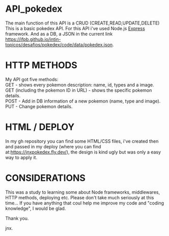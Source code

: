 # API_pokedex

The main function of this API is a CRUD (CREATE,READ,UPDATE,DELETE)
This is a basic pokedex API. For this API i've used Node.js <a href='https://github.com/expressjs/express'>Express</a> framework.
And as a DB, a JSON in the current link <a>https://ifpb.github.io/intin-topicos/desafios/pokedex/code/data/pokedex.json</a>.

# HTTP METHODS
My API got five methods:</br>
GET - shows every pokemon description: name, id, types and a image.</br>
GET (including the pokemon ID in URL) - shows the specific pokemon details.</br>
POST - Add in DB information of a new pokemon (name, type and image).</br>
PUT - Change pokemon details.

# HTML / DEPLOY
In my gh repository you can find some HTML/CSS files, i've created then and passed in my deploy (where you can find at:<a>https://jnxpokedex.fly.dev/</a>), the design is kind ugly but was only a easy way to apply it. 

# CONSIDERATIONS 
This was a study to learning some about Node frameworks, middlewares, HTTP methods, deploying  etc. Please don't take much seriously at this time...
If you have anything that coul help me improve my code and "coding knowledge", I would be glad.

Thank you.

jnx.
